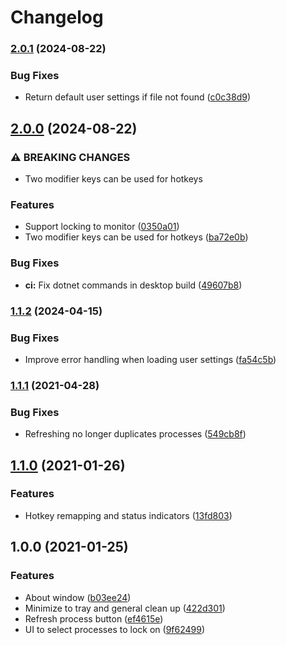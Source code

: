 # Changelog

### [2.0.1](https://www.github.com/James-LG/AutoCursorLock/compare/v2.0.0...v2.0.1) (2024-08-22)


### Bug Fixes

* Return default user settings if file not found ([c0c38d9](https://www.github.com/James-LG/AutoCursorLock/commit/c0c38d96de3b6900e7af00dbd2adbaef2c03eb56))

## [2.0.0](https://www.github.com/James-LG/AutoCursorLock/compare/v1.1.2...v2.0.0) (2024-08-22)


### ⚠ BREAKING CHANGES

* Two modifier keys can be used for hotkeys

### Features

* Support locking to monitor ([0350a01](https://www.github.com/James-LG/AutoCursorLock/commit/0350a017d1f2a91514f9ca6f748c35e343f22142))
* Two modifier keys can be used for hotkeys ([ba72e0b](https://www.github.com/James-LG/AutoCursorLock/commit/ba72e0b783e9a6f506df43fd549243bbcdda7f0a))


### Bug Fixes

* **ci:** Fix dotnet commands in desktop build ([49607b8](https://www.github.com/James-LG/AutoCursorLock/commit/49607b88795c6bdbd4f7dff8dff98c5014be00c9))

### [1.1.2](https://www.github.com/James-LG/AutoCursorLock/compare/v1.1.1...v1.1.2) (2024-04-15)


### Bug Fixes

* Improve error handling when loading user settings ([fa54c5b](https://www.github.com/James-LG/AutoCursorLock/commit/fa54c5b4f765235d4d7e59d3a64bf5d22d776851))

### [1.1.1](https://www.github.com/James-LG/AutoCursorLock/compare/v1.1.0...v1.1.1) (2021-04-28)


### Bug Fixes

* Refreshing no longer duplicates processes ([549cb8f](https://www.github.com/James-LG/AutoCursorLock/commit/549cb8fff9e9eb0d35557a5174d5176db495e8d8))

## [1.1.0](https://www.github.com/James-LG/AutoCursorLock/compare/v1.0.0...v1.1.0) (2021-01-26)


### Features

* Hotkey remapping and status indicators ([13fd803](https://www.github.com/James-LG/AutoCursorLock/commit/13fd803a81e9a1cc72db773242d8f8d913482c62))

## 1.0.0 (2021-01-25)


### Features

* About window ([b03ee24](https://www.github.com/James-LG/AutoCursorLock/commit/b03ee24726dca1a1ca51ce02bfda1a71a3c040b4))
* Minimize to tray and general clean up ([422d301](https://www.github.com/James-LG/AutoCursorLock/commit/422d301d5e2837eaa7bed2b725bb460fb142cfb6))
* Refresh process button ([ef4615e](https://www.github.com/James-LG/AutoCursorLock/commit/ef4615e47b8dc693b4f66358f92c816deddad969))
* UI to select processes to lock on ([9f62499](https://www.github.com/James-LG/AutoCursorLock/commit/9f62499f6ec9043c2064da4ea8cbf41772b7701c))
